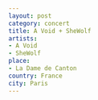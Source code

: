 ```yaml
---
layout: post
category: concert
title: A Void + SheWolf
artists: 
- A Void
- SheWolf
place: 
- La Dame de Canton
country: France
city: Paris
---
```



